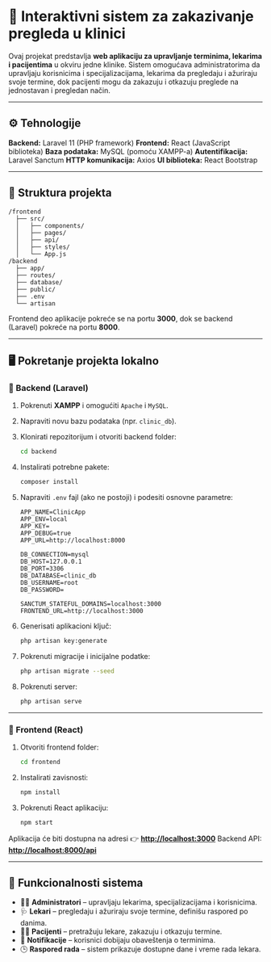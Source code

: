 # 🏥 Interaktivni sistem za zakazivanje pregleda u klinici

Ovaj projekat predstavlja **web aplikaciju za upravljanje terminima, lekarima i pacijentima** u okviru jedne klinike.
Sistem omogućava administratorima da upravljaju korisnicima i specijalizacijama, lekarima da pregledaju i ažuriraju svoje termine,
dok pacijenti mogu da zakazuju i otkazuju preglede na jednostavan i pregledan način.

---

## ⚙️ Tehnologije

**Backend:** Laravel 11 (PHP framework)
**Frontend:** React (JavaScript biblioteka)
**Baza podataka:** MySQL (pomoću XAMPP-a)
**Autentifikacija:** Laravel Sanctum
**HTTP komunikacija:** Axios
**UI biblioteka:** React Bootstrap

---

## 🧩 Struktura projekta

```
/frontend
  ├── src/
  │   ├── components/
  │   ├── pages/
  │   ├── api/
  │   ├── styles/
  │   └── App.js
/backend
  ├── app/
  ├── routes/
  ├── database/
  ├── public/
  ├── .env
  └── artisan
```

Frontend deo aplikacije pokreće se na portu **3000**, dok se backend (Laravel) pokreće na portu **8000**.

---

## 🖥️ Pokretanje projekta lokalno

### 🔹 Backend (Laravel)

1. Pokrenuti **XAMPP** i omogućiti `Apache` i `MySQL`.

2. Napraviti novu bazu podataka (npr. `clinic_db`).

3. Klonirati repozitorijum i otvoriti backend folder:

   ```bash
   cd backend
   ```

4. Instalirati potrebne pakete:

   ```bash
   composer install
   ```

5. Napraviti `.env` fajl (ako ne postoji) i podesiti osnovne parametre:

   ```env
   APP_NAME=ClinicApp
   APP_ENV=local
   APP_KEY=
   APP_DEBUG=true
   APP_URL=http://localhost:8000

   DB_CONNECTION=mysql
   DB_HOST=127.0.0.1
   DB_PORT=3306
   DB_DATABASE=clinic_db
   DB_USERNAME=root
   DB_PASSWORD=

   SANCTUM_STATEFUL_DOMAINS=localhost:3000
   FRONTEND_URL=http://localhost:3000
   ```

6. Generisati aplikacioni ključ:

   ```bash
   php artisan key:generate
   ```

7. Pokrenuti migracije i inicijalne podatke:

   ```bash
   php artisan migrate --seed
   ```

8. Pokrenuti server:

   ```bash
   php artisan serve
   ```

---

### 🔹 Frontend (React)

1. Otvoriti frontend folder:

   ```bash
   cd frontend
   ```
2. Instalirati zavisnosti:

   ```bash
   npm install
   ```
3. Pokrenuti React aplikaciju:

   ```bash
   npm start
   ```

Aplikacija će biti dostupna na adresi 👉 **[http://localhost:3000](http://localhost:3000)**
Backend API: **[http://localhost:8000/api](http://localhost:8000/api)**

---

## 🧠 Funkcionalnosti sistema

* 👨‍⚕️ **Administratori** – upravljaju lekarima, specijalizacijama i korisnicima.
* 🩺 **Lekari** – pregledaju i ažuriraju svoje termine, definišu raspored po danima.
* 👩‍💻 **Pacijenti** – pretražuju lekare, zakazuju i otkazuju termine.
* 🔔 **Notifikacije** – korisnici dobijaju obaveštenja o terminima.
* 🕒 **Raspored rada** – sistem prikazuje dostupne dane i vreme rada lekara.
